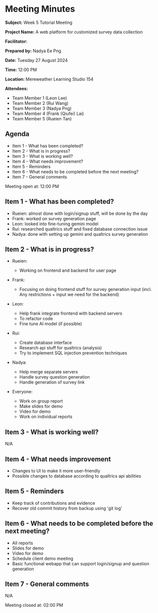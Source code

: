 

# Meeting Minutes

**Subject:** Week 5 Tutorial Meeting

**Project Name:** A web platform for customized survey data collection

**Facilitator:**

**Prepared by:** Nadya Ee Png

**Date:** Tuesday 27 August 2024

**Time:** 12:00 PM

**Location:** Mereweather Learning Studio 154

**Attendees:**
* Team Member 1 (Leon Lee)
* Team Member 2 (Rui Wang)
* Team Member 3 (Nadya Png)
* Team Member 4 (Frank (Qiufei) Lai)
* Team Member 5 (Rueien Tan)


## Agenda

* Item 1 - What has been completed?
* Item 2 - What is in progress?
* Item 3 - What is working well?
* Item 4 - What needs improvement?
* Item 5 - Reminders
* Item 6 - What needs to be completed before the next meeting?
* Item 7 - General comments

Meeting open at: 12:00 PM

## Item 1 - What has been completed?
- Rueien: almost done with login/signup stuff, will be done by the day
- Frank: worked on survey generation page
- Leon: looked into fine-tuning gemini model
- Rui: researched qualtrics stuff and fixed database connection issue
- Nadya: done with setting up gemini and qualtrics survey generation

## Item 2 - What is in progress?
- Rueien: 
    - Working on frontend and backend for user page
- Frank:
    - Focusing on doing frontend stuff for survey generation input (incl. Any restrictions + input we need for the backend)
- Leon: 
    - Help frank integrate frontend with backend servers
    - To refactor code
    - Fine tune AI model (if possible)
- Rui:
    - Create database interface
    - Research api stuff for qualtrics (analysis)
    - Try to implement SQL injection prevention techniques
- Nadya:
    - Help merge separate servers
    - Handle survey question generation
    - Handle generation of survey link

- Everyone:
    - Work on group report
    - Make slides for demo
    - Video for demo
    - Work on individual reports





## Item 3 - What is working well?
N/A

## Item 4 - What needs improvement
- Changes to UI to make it more user-friendly
- Possible changes to database according to qualtrics api abilities

## Item 5 - Reminders
- Keep track of contributions and evidence
- Recover old commit history from backup using 'git log'

## Item 6 - What needs to be completed before the next meeting?
- All reports
- Slides for demo
- Video for demo
- Schedule client demo meeting
- Basic functional webapp that can support login/signup and question generation

## Item 7 - General comments
N/A

Meeting closed at:  02:00 PM

